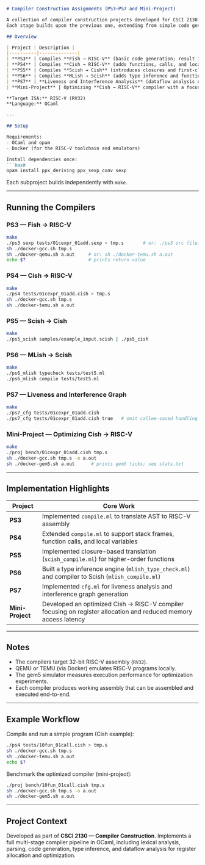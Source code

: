 ````markdown
# Compiler Construction Assignments (PS3–PS7 and Mini-Project)

A collection of compiler construction projects developed for CSCI 2130.  
Each stage builds upon the previous one, extending from simple code generation to type inference, dataflow analysis, and performance optimization targeting RISC-V.

## Overview

| Project | Description |
|----------|--------------|
| **PS3** | Compiles **Fish → RISC-V** (basic code generation; result in `a0`, ends with `jr ra`) |
| **PS4** | Compiles **Cish → RISC-V** (adds functions, calls, and local variables with stack frames) |
| **PS5** | Compiles **Scish → Cish** (introduces closures and first-class functions) |
| **PS6** | Compiles **MLish → Scish** (adds type inference and functional language features) |
| **PS7** | **Liveness and Interference Analysis** (dataflow analysis over a control-flow graph) |
| **Mini-Project** | Optimizing **Cish → RISC-V** compiler with a focus on runtime performance using gem5 |

**Target ISA:** RISC-V (RV32)  
**Language:** OCaml  

---

## Setup

Requirements:
- OCaml and opam  
- Docker (for the RISC-V toolchain and emulators)  

Install dependencies once:
```bash
opam install ppx_deriving ppx_sexp_conv sexp
````

Each subproject builds independently with `make`.

---

## Running the Compilers

### PS3 — Fish → RISC-V

```bash
make
./ps3 sexp tests/01cexpr_01add.sexp > tmp.s       # or: ./ps3 src file.fish
sh ./docker-gcc.sh tmp.s
sh ./docker-qemu.sh a.out     # or: sh ./docker-temu.sh a.out
echo $?                       # prints return value
```

### PS4 — Cish → RISC-V

```bash
make
./ps4 tests/01cexpr_01add.cish > tmp.s
sh ./docker-gcc.sh tmp.s
sh ./docker-temu.sh a.out
```

### PS5 — Scish → Cish

```bash
make
./ps5_scish samples/example_input.scish | ./ps5_cish
```

### PS6 — MLish → Scish

```bash
make
./ps6_mlish typecheck tests/test5.ml
./ps6_mlish compile tests/test5.ml
```

### PS7 — Liveness and Interference Graph

```bash
make
./ps7_cfg tests/01cexpr_01add.cish
./ps7_cfg tests/01cexpr_01add.cish true   # omit callee-saved handling
```

### Mini-Project — Optimizing Cish → RISC-V

```bash
make
./proj bench/01cexpr_01add.cish tmp.s
sh ./docker-gcc.sh tmp.s -o a.out
sh ./docker-gem5.sh a.out      # prints gem5 ticks; see stats.txt
```

---

## Implementation Highlights

| Project          | Core Work                                                                                                       |
| ---------------- | --------------------------------------------------------------------------------------------------------------- |
| **PS3**          | Implemented `compile.ml` to translate AST to RISC-V assembly                                                    |
| **PS4**          | Extended `compile.ml` to support stack frames, function calls, and local variables                              |
| **PS5**          | Implemented closure-based translation (`scish_compile.ml`) for higher-order functions                           |
| **PS6**          | Built a type inference engine (`mlish_type_check.ml`) and compiler to Scish (`mlish_compile.ml`)                |
| **PS7**          | Implemented `cfg.ml` for liveness analysis and interference graph generation                                    |
| **Mini-Project** | Developed an optimized Cish → RISC-V compiler focusing on register allocation and reduced memory access latency |

---

## Notes

* The compilers target 32-bit RISC-V assembly (`RV32`).
* QEMU or TEMU (via Docker) emulates RISC-V programs locally.
* The gem5 simulator measures execution performance for optimization experiments.
* Each compiler produces working assembly that can be assembled and executed end-to-end.

---

## Example Workflow

Compile and run a simple program (Cish example):

```bash
./ps4 tests/10fun_01call.cish > tmp.s
sh ./docker-gcc.sh tmp.s
sh ./docker-temu.sh a.out
echo $?
```

Benchmark the optimized compiler (mini-project):

```bash
./proj bench/10fun_01call.cish tmp.s
sh ./docker-gcc.sh tmp.s -o a.out
sh ./docker-gem5.sh a.out
```

---

## Project Context

Developed as part of **CSCI 2130 — Compiler Construction**.
Implements a full multi-stage compiler pipeline in OCaml, including lexical analysis, parsing, code generation, type inference, and dataflow analysis for register allocation and optimization.

```
```
